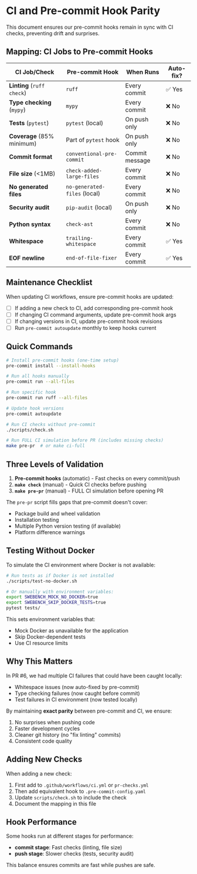 # CI and Pre-commit Hook Parity

This document ensures our pre-commit hooks remain in sync with CI checks, preventing drift and surprises.

## Mapping: CI Jobs to Pre-commit Hooks

| CI Job/Check | Pre-commit Hook | When Runs | Auto-fix? |
|--------------|-----------------|-----------|-----------|
| **Linting** (`ruff check`) | `ruff` | Every commit | ✅ Yes |
| **Type checking** (`mypy`) | `mypy` | Every commit | ❌ No |
| **Tests** (`pytest`) | `pytest` (local) | On push only | ❌ No |
| **Coverage** (85% minimum) | Part of `pytest` hook | On push only | ❌ No |
| **Commit format** | `conventional-pre-commit` | Commit message | ❌ No |
| **File size** (<1MB) | `check-added-large-files` | Every commit | ❌ No |
| **No generated files** | `no-generated-files` (local) | Every commit | ❌ No |
| **Security audit** | `pip-audit` (local) | On push only | ❌ No |
| **Python syntax** | `check-ast` | Every commit | ❌ No |
| **Whitespace** | `trailing-whitespace` | Every commit | ✅ Yes |
| **EOF newline** | `end-of-file-fixer` | Every commit | ✅ Yes |

## Maintenance Checklist

When updating CI workflows, ensure pre-commit hooks are updated:

- [ ] If adding a new check to CI, add corresponding pre-commit hook
- [ ] If changing CI command arguments, update pre-commit hook args
- [ ] If changing versions in CI, update pre-commit hook revisions
- [ ] Run `pre-commit autoupdate` monthly to keep hooks current

## Quick Commands

```bash
# Install pre-commit hooks (one-time setup)
pre-commit install --install-hooks

# Run all hooks manually
pre-commit run --all-files

# Run specific hook
pre-commit run ruff --all-files

# Update hook versions
pre-commit autoupdate

# Run CI checks without pre-commit
./scripts/check.sh

# Run FULL CI simulation before PR (includes missing checks)
make pre-pr  # or make ci-full
```

## Three Levels of Validation

1. **Pre-commit hooks** (automatic) - Fast checks on every commit/push
2. **`make check`** (manual) - Quick CI checks before pushing  
3. **`make pre-pr`** (manual) - FULL CI simulation before opening PR

The `pre-pr` script fills gaps that pre-commit doesn't cover:
- Package build and wheel validation
- Installation testing
- Multiple Python version testing (if available)
- Platform difference warnings

## Testing Without Docker

To simulate the CI environment where Docker is not available:

```bash
# Run tests as if Docker is not installed
./scripts/test-no-docker.sh

# Or manually with environment variables:
export SWEBENCH_MOCK_NO_DOCKER=true
export SWEBENCH_SKIP_DOCKER_TESTS=true
pytest tests/
```

This sets environment variables that:
- Mock Docker as unavailable for the application
- Skip Docker-dependent tests
- Use CI resource limits

## Why This Matters

In PR #6, we had multiple CI failures that could have been caught locally:
- Whitespace issues (now auto-fixed by pre-commit)
- Type checking failures (now caught before commit)
- Test failures in CI environment (now tested locally)

By maintaining **exact parity** between pre-commit and CI, we ensure:
1. No surprises when pushing code
2. Faster development cycles
3. Cleaner git history (no "fix linting" commits)
4. Consistent code quality

## Adding New Checks

When adding a new check:

1. First add to `.github/workflows/ci.yml` or `pr-checks.yml`
2. Then add equivalent hook to `.pre-commit-config.yaml`
3. Update `scripts/check.sh` to include the check
4. Document the mapping in this file

## Hook Performance

Some hooks run at different stages for performance:
- **commit stage**: Fast checks (linting, file size)
- **push stage**: Slower checks (tests, security audit)

This balance ensures commits are fast while pushes are safe.